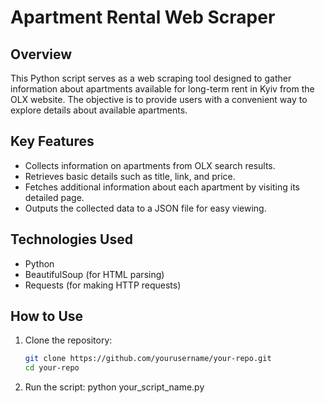 # Apartment Rental Web Scraper

## Overview

This Python script serves as a web scraping tool designed to gather information about apartments available for long-term rent in Kyiv from the OLX website. The objective is to provide users with a convenient way to explore details about available apartments.

## Key Features

- Collects information on apartments from OLX search results.
- Retrieves basic details such as title, link, and price.
- Fetches additional information about each apartment by visiting its detailed page.
- Outputs the collected data to a JSON file for easy viewing.

## Technologies Used

- Python
- BeautifulSoup (for HTML parsing)
- Requests (for making HTTP requests)

## How to Use

1. Clone the repository:

   ```bash
   git clone https://github.com/yourusername/your-repo.git
   cd your-repo


2. Run the script:
python your_script_name.py